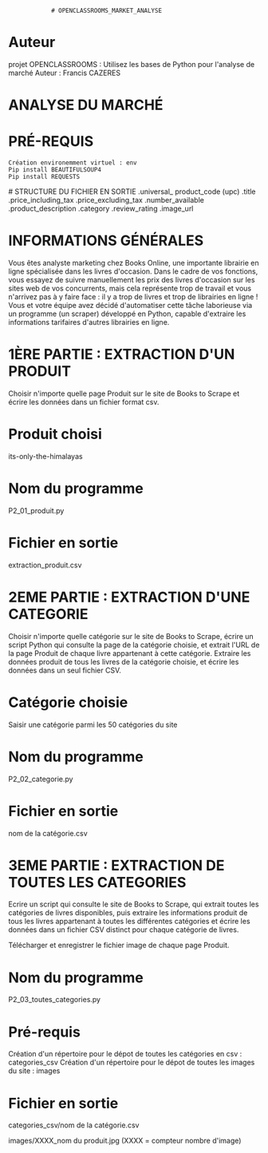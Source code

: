 				# OPENCLASSROOMS_MARKET_ANALYSE

# Auteur
projet OPENCLASSROOMS : Utilisez les bases de Python pour l'analyse de marché
Auteur : Francis CAZERES

# ANALYSE DU MARCHÉ	

# PRÉ-REQUIS  
	Création environemment virtuel : env
	Pip install BEAUTIFULSOUP4
	Pip install REQUESTS
	
# STRUCTURE DU FICHIER EN SORTIE
    .universal_ product_code (upc)
    .title
    .price_including_tax
    .price_excluding_tax
    .number_available
    .product_description
    .category
    .review_rating
    .image_url

# INFORMATIONS GÉNÉRALES
Vous êtes analyste marketing chez Books Online, une importante librairie en ligne spécialisée dans les livres d'occasion. Dans le cadre de vos fonctions, vous essayez de suivre manuellement les prix des livres d'occasion sur les sites web de vos concurrents, mais cela représente trop de travail et vous n'arrivez pas à y faire face  : il y a trop de livres et trop de librairies en ligne  ! Vous et votre équipe avez décidé d'automatiser cette tâche laborieuse via un programme (un scraper) développé en Python, capable d'extraire les informations tarifaires d'autres librairies en ligne. 

# 1ÈRE PARTIE : EXTRACTION D'UN PRODUIT
Choisir n'importe quelle page Produit sur le site de Books to Scrape et écrire les données dans un fichier format csv.

# Produit choisi
its-only-the-himalayas

# Nom du programme	
P2_01_produit.py

# Fichier en sortie 	
extraction_produit.csv

# 2EME PARTIE : EXTRACTION D'UNE CATEGORIE
Choisir n'importe quelle catégorie sur le site de Books to Scrape, écrire un script Python qui consulte la page de la catégorie choisie, et extrait l'URL de la page Produit de chaque livre appartenant à cette catégorie. Extraire les données produit de tous les livres de la catégorie choisie, et écrire les données dans un seul fichier CSV.

# Catégorie choisie
Saisir une catégorie parmi les 50 catégories du site

# Nom du programme	
P2_02_categorie.py

# Fichier en sortie 	
nom de la catégorie.csv

# 3EME PARTIE : EXTRACTION DE TOUTES LES CATEGORIES
Ecrire un script qui consulte le site de Books to Scrape, qui extrait toutes les catégories de livres disponibles, puis extraire les informations produit de tous les livres appartenant à toutes les différentes catégories et écrire les données dans un fichier CSV distinct pour chaque catégorie de livres. 

Télécharger et enregistrer le fichier image de chaque page Produit.

# Nom du programme	
P2_03_toutes_categories.py

# Pré-requis
Création d'un répertoire pour le dépot de toutes les catégories en csv : categories_csv 
Création d'un répertoire pour le dépot de toutes les images du site : images

# Fichier en sortie 	
categories_csv/nom de la catégorie.csv

images/XXXX_nom du produit.jpg (XXXX = compteur nombre d'image) 



